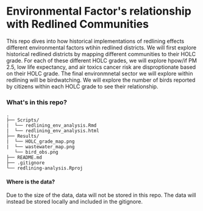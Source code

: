 # Environmental Factor's relationship with Redlined Communities

This repo dives into how historical implementations of redlining effects different environmental factors wtihin redlined districts. We will first explore historical redlined districts by mapping different communities to their HOLC grade. For each of these different HOLC grades, we will explore hpow/if PM 2.5, low life expectancy, and air toxics cancer risk are disproptionate based on their HOLC grade. The final environmnetal sector we will explore within redlining will be birdwatching. We will explore the number of birds reported by citizens within each HOLC grade to see their relationship. 


### What's in this repo? 
```
.
├── Scripts/                    
|  └── redlining_env_analysis.Rmd     
|  └── redlining_env_analysis.html
├── Results/                    
|  └── HOLC_grade_map.png    
|  └── wastewater_map.png
   └── bird_obs.png         
├── README.md
├── .gitignore
└── redlining-analysis.Rproj
```

#### Where is the data?
Due to the size of the data, data will not be stored in this repo. The data will instead be stored locally and included in the gitignore. 
